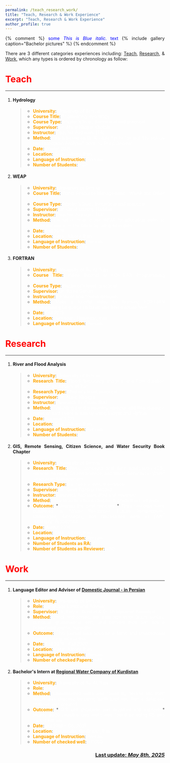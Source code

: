 ```yaml
---
permalink: /teach_research_work/
title: "Teach, Research & Work Experience"
excerpt: "Teach, Research & Work Experience"
author_profile: true
---
```


<style>body {text-align: justify}</style>

{% comment %}
<span style="color:blue">some *This is Blue italic.* text</span>
{% include gallery caption="Bachelor pictures" %}
{% endcomment %}

There are 3 different categories experiences including: [Teach](#teach), [Research](#research), & [Work](#work), which any types is ordered by chronology as follow:   

# <span style="color:red">Teach</span>
---
1. #### Hydrology
    > * **<span style="color:orange">University</span>**: <span style="color:white">University of Tehran</span>
    > * **<span style="color:orange">Course Title</span>**: <span style="color:white">Engineering Hydrology</span>
    > * **<span style="color:orange">Course Type</span>**: <span style="color:white">Master's level, theoretical and practical</span>
    > * **<span style="color:orange">Supervisor</span>**: <span style="color:white">Dr. Majid Khayat Kholghi</span>
    > * **<span style="color:orange">Instructor</span>**: <span style="color:white">Teacher Assistant (TA)</span>
    > * **<span style="color:orange">Method</span>**: <span style="color:white">Teach based on Dr. Kholghi *.pptx file and ”Hydrology and Floodplain Analysis” book by Philip Bedient</span>
    > * **<span style="color:orange">Date</span>**: <span style="color:white">Winter 2020</span>
    > * **<span style="color:orange">Location</span>**: <span style="color:white">Karaj, Alborz, Iran</span>
    > * **<span style="color:orange">Language of Instruction</span>**: <span style="color:white">Persian</span>
    > * **<span style="color:orange">Number of Students</span>**: <span style="color:white">~30</span>
1. #### WEAP
    > * **<span style="color:orange">University</span>**: <span style="color:white">University of Tehran</span>
    > * **<span style="color:orange">Course Title</span>**: <span style="color:white">Water Resource Management - WEAP and Other Tools</span>
    > * **<span style="color:orange">Course Type</span>**: <span style="color:white">Master's level, theoretical and practical</span>
    > * **<span style="color:orange">Supervisor</span>**: <span style="color:white">Dr. Omid Bozorg-Haddad</span>
    > * **<span style="color:orange">Instructor</span>**: <span style="color:white">Teacher Assistant (TA)</span>
    > * **<span style="color:orange">Method</span>**: <span style="color:white">Tutorial on how to use WEAP for allocation water to verity demands on the basin by using examples</span>
    > * **<span style="color:orange">Date</span>**: <span style="color:white">Fall 2019</span>
    > * **<span style="color:orange">Location</span>**: <span style="color:white">Karaj, Alborz, Iran</span>
    > * **<span style="color:orange">Language of Instruction</span>**: <span style="color:white">Persian</span>
    > * **<span style="color:orange">Number of Students</span>**: <span style="color:white">~10</span>
1. #### FORTRAN
    > * **<span style="color:orange">University</span>**: <span style="color:white">University of Bu-Ali Sina</span>
    > * **<span style="color:orange">Course Title</span>**: <span style="color:white">Video Tutorial of FORTRAN Programming Language</span>
    > * **<span style="color:orange">Course Type</span>**: <span style="color:white">Bachelor's level, practical</span>
    > * **<span style="color:orange">Supervisor</span>**: <span style="color:white">Dr. Saied Gohari</span>
    > * **<span style="color:orange">Instructor</span>**: <span style="color:white">Lecturer and course designer</span>
    > * **<span style="color:orange">Method</span>**: <span style="color:white">Make a tutorial video for learning FORTRAN programming language on basic and intermediate level</span>
    > * **<span style="color:orange">Date</span>**: <span style="color:white">Fall 2015</span>
    > * **<span style="color:orange">Location</span>**: <span style="color:white">Hamedan, Hamedan, Iran</span>
    > * **<span style="color:orange">Language of Instruction</span>**: <span style="color:white">Persian</span>

# <span style="color:red">Research</span>
---
1. #### River and Flood Analysis
    > * **<span style="color:orange">University</span>**: <span style="color:white">University of Tehran</span>
    > * **<span style="color:orange">Research Title</span>**: <span style="color:white">Flood frequency analysis and flow duration curve of east rivers of Iran</span>
    > * **<span style="color:orange">Research Type</span>**: <span style="color:white">Master's level, practical</span>
    > * **<span style="color:orange">Supervisor</span>**: <span style="color:white">Dr. Majid Kholghi</span>
    > * **<span style="color:orange">Instructor</span>**: <span style="color:white">Research Assistant (RA)</span>
    > * **<span style="color:orange">Method</span>**: <span style="color:white">Evaluating flood frequency analysis and flow duration curve of east rivers in Iran by using Easyfit and Hyfrun</span>
    > * **<span style="color:orange">Date</span>**: <span style="color:white">Summer 2021</span>
    > * **<span style="color:orange">Location</span>**: <span style="color:white">Karaj, Alborz, Iran</span>
    > * **<span style="color:orange">Language of Instruction</span>**: <span style="color:white">Persian</span>
    > * **<span style="color:orange">Number of Students</span>**: <span style="color:white">2</span>
2. #### GIS, Remote Sensing, Citizen Science, and Water Security Book Chapter
    > * **<span style="color:orange">University</span>**: <span style="color:white">University of Tehran</span>
    > * **<span style="color:orange">Research Title</span>**: <span style="color:white">Basic concepts and their application (GIS, Remote Sensing, Citizen Science, and Water Security) in Water Resources Management</span>
    > * **<span style="color:orange">Research Type</span>**: <span style="color:white">Bachelor's level, theoretical</span>
    > * **<span style="color:orange">Supervisor</span>**: <span style="color:white">Dr. Omid Bozorg-Haddad</span>
    > * **<span style="color:orange">Instructor</span>**: <span style="color:white">Research Assistant (RA) and Reviewer</span>
    > * **<span style="color:orange">Method</span>**: <span style="color:white">How to write a book chapter in predefined template</span>
    > * **<span style="color:orange">Outcome</span>**:
       * <span style="color:white">Among the best reviewer</span>
       * <span style="color:white">Their outcome were published in “Water Resources: Future Perspectives, Challenges, Concepts, and Necessities book in IWA”. ISBN:9781789062144</span>
    > * **<span style="color:orange">Date</span>**: <span style="color:white">Winter 2018</span>
    > * **<span style="color:orange">Location</span>**: <span style="color:white">Karaj, Alborz, Iran</span>
    > * **<span style="color:orange">Language of Instruction</span>**: <span style="color:white">Persian</span>
    > * **<span style="color:orange">Number of Students as RA</span>**: <span style="color:white">4</span>
    > * **<span style="color:orange">Number of Students as Reviewer</span>**: <span style="color:white">~30</span>

# <span style="color:red">Work</span>
---
1. #### Language Editor and Adviser of [Domestic Journal - in Persian](https://domesticsj.ut.ac.ir/journal/editorial.board?edbc=5869&lang=en)
    > * **<span style="color:orange">University</span>**: <span style="color:white">University of Tehran</span>
    > * **<span style="color:orange">Role</span>**: <span style="color:white">Language Editor and Adviser</span>
    > * **<span style="color:orange">Supervisor</span>**: <span style="color:white">Dr. Farzad Ghafori & Dr. Mohammad Banadaki</span>
    > * **<span style="color:orange">Method</span>**: <span style="color:white">check and correct the main type error (such: syntax, punctual, grammatical. etc), and convert their text into a predefined journal template </span>
    > * **<span style="color:orange">Outcome</span>**: <span style="color:white">This journal was become a fame and professional journal during six months</span>
    > * **<span style="color:orange">Date</span>**: <span style="color:white">Fall 2019 – Fall 2020</span>
    > * **<span style="color:orange">Location</span>**: <span style="color:white">Karaj, Alborz, Iran</span>
    > * **<span style="color:orange">Language of Instruction</span>**: <span style="color:white">Persian</span>
    > * **<span style="color:orange">Number of checked Papers</span>**: <span style="color:white">~45</span>
1. #### Bachelor's Intern at [Regional Water Company of Kurdistan](https://www.kdrw.ir/)
    > * **<span style="color:orange">University</span>**: <span style="color:white">University of Bu-Ali Sina</span>
    > * **<span style="color:orange">Role</span>**: <span style="color:white">Intern</span>
    > * **<span style="color:orange">Method</span>**: <span style="color:white">Unauthorized wells was found by person and their report was checked by using Earth Explorer, then a database of those was created </span>
    > * **<span style="color:orange">Outcome</span>**:
       * <span style="color:white">GIS well database was modified and improve</span>
       * <span style="color:white">Nearly 9000 unauthorized wells was found by using RS and Earth Explorer</span>
    > * **<span style="color:orange">Date</span>**: <span style="color:white">Jul 2018 – Oct 2018</span>
    > * **<span style="color:orange">Location</span>**: <span style="color:white">Sananndaj, Kurdestan, Iran</span>
    > * **<span style="color:orange">Language of Instruction</span>**: <span style="color:white">Persian</span>
    > * **<span style="color:orange">Number of checked well</span>**: <span style="color:white">~11000</span>

<p align="right">
  <h3 align="right"><b><u> Last update: <i>May 8th, 2025 </i></u></b></h3>
</p>